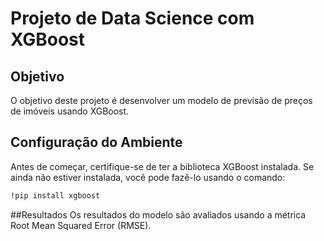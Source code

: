 # Projeto de Data Science com XGBoost

## Objetivo
O objetivo deste projeto é desenvolver um modelo de previsão de preços de imóveis usando XGBoost. 

## Configuração do Ambiente
Antes de começar, certifique-se de ter a biblioteca XGBoost instalada. Se ainda não estiver instalada, você pode fazê-lo usando o comando:
```bash
!pip install xgboost
````
##Resultados
Os resultados do modelo são avaliados usando a métrica Root Mean Squared Error (RMSE).
